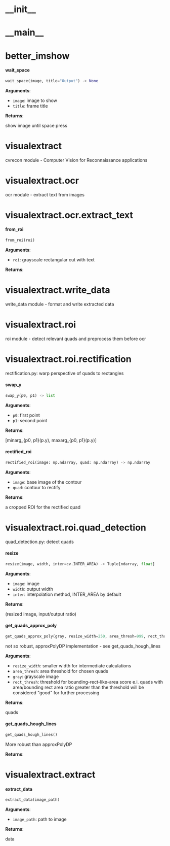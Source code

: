 <a name="__init__"></a>
# \_\_init\_\_

<a name="__main__"></a>
# \_\_main\_\_

<a name="better_imshow"></a>
# better\_imshow

<a name="better_imshow.wait_space"></a>
#### wait\_space

```python
wait_space(image, title="Output") -> None
```

**Arguments**:

- `image`: image to show
- `title`: frame title

**Returns**:

show image until space press

<a name="visualextract"></a>
# visualextract

cvrecon module - Computer Vision for Reconnaissance applications

<a name="visualextract.ocr"></a>
# visualextract.ocr

ocr module - extract text from images

<a name="visualextract.ocr.extract_text"></a>
# visualextract.ocr.extract\_text

<a name="visualextract.ocr.extract_text.from_roi"></a>
#### from\_roi

```python
from_roi(roi)
```

**Arguments**:

- `roi`: grayscale rectangular cut with text

**Returns**:



<a name="visualextract.write_data"></a>
# visualextract.write\_data

write_data module - format and write extracted data

<a name="visualextract.roi"></a>
# visualextract.roi

roi module - detect relevant quads and preprocess them before ocr

<a name="visualextract.roi.rectification"></a>
# visualextract.roi.rectification

rectification.py: warp perspective of quads to rectangles

<a name="visualextract.roi.rectification.swap_y"></a>
#### swap\_y

```python
swap_y(p0, p1) -> list
```

**Arguments**:

- `p0`: first point
- `p1`: second point

**Returns**:

[minarg_{p0, p1}(p.y), maxarg_{p0, p1}(p.y)]

<a name="visualextract.roi.rectification.rectified_roi"></a>
#### rectified\_roi

```python
rectified_roi(image: np.ndarray, quad: np.ndarray) -> np.ndarray
```

**Arguments**:

- `image`: base image of the contour
- `quad`: contour to rectify

**Returns**:

a cropped ROI for the rectified quad

<a name="visualextract.roi.quad_detection"></a>
# visualextract.roi.quad\_detection

quad_detection.py: detect quads

<a name="visualextract.roi.quad_detection.resize"></a>
#### resize

```python
resize(image, width, inter=cv.INTER_AREA) -> Tuple[ndarray, float]
```

**Arguments**:

- `image`: image
- `width`: output width
- `inter`: interpolation method, INTER_AREA by default

**Returns**:

(resized image, input/output ratio)

<a name="visualextract.roi.quad_detection.get_quads_approx_poly"></a>
#### get\_quads\_approx\_poly

```python
get_quads_approx_poly(gray, resize_width=250, area_thresh=999, rect_thresh=.5) -> List[Tuple[ndarray, ndarray]]
```

not so robust, approxPolyDP implementation - see get_quads_hough_lines

**Arguments**:

- `resize_width`: smaller width for intermediate calculations
- `area_thresh`: area threshold for chosen quads
- `gray`: grayscale image
- `rect_thresh`: threshold for bounding-rect-like-area score
e.i. quads with area/bounding rect area ratio greater than the threshold
will be considered "good" for further processing

**Returns**:

quads

<a name="visualextract.roi.quad_detection.get_quads_hough_lines"></a>
#### get\_quads\_hough\_lines

```python
get_quads_hough_lines()
```

More robust than approxPolyDP

**Returns**:



<a name="visualextract.extract"></a>
# visualextract.extract

<a name="visualextract.extract.extract_data"></a>
#### extract\_data

```python
extract_data(image_path)
```

**Arguments**:

- `image_path`: path to image

**Returns**:

data

